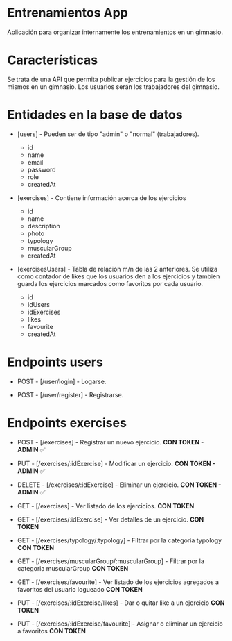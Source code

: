 # Entrenamientos App

Aplicación para organizar internamente los entrenamientos en un gimnasio.

# Características

Se trata de una API que permita publicar ejercicios para la gestión de los mismos en un gimnasio. Los usuarios serán los trabajadores del gimnasio.

# Entidades en la base de datos

-   [users] - Pueden ser de tipo "admin" o "normal" (trabajadores).

    -   id
    -   name
    -   email
    -   password
    -   role
    -   createdAt

-   [exercises] - Contiene información acerca de los ejercicios

    -   id
    -   name
    -   description
    -   photo
    -   typology
    -   muscularGroup
    -   createdAt

-   [exercisesUsers] - Tabla de relación m/n de las 2 anteriores. Se utiliza como contador de likes que los usuarios den a los ejercicios y tambien guarda los ejercicios marcados como favoritos por cada usuario.
    -   id
    -   idUsers
    -   idExercises
    -   likes
    -   favourite
    -   createdAt

# Endpoints users

-   POST - [/user/login] - Logarse.

-   POST - [/user/register] - Registrarse.

# Endpoints exercises

-   POST - [/exercises] - Registrar un nuevo ejercicio. **CON TOKEN - ADMIN** ✅

-   PUT - [/exercises/:idExercise] - Modificar un ejercicio. **CON TOKEN - ADMIN** ✅

-   DELETE - [/exercises/:idExercise] - Eliminar un ejercicio. **CON TOKEN - ADMIN** ✅

-   GET - [/exercises] - Ver listado de los ejercicios. **CON TOKEN**

-   GET - [/exercises/:idExercise] - Ver detalles de un ejercicio. **CON TOKEN**

-   GET - [/exercises/typology/:typology] - Filtrar por la categoria typology **CON TOKEN**

-   GET - [/exercises/muscularGroup/:muscularGroup] - Filtrar por la categoria muscularGroup **CON TOKEN**

-   GET - [/exercises/favourite] - Ver listado de los ejercicios agregados a favoritos del usuario logueado **CON TOKEN**

-   PUT - [/exercises/:idExercise/likes] - Dar o quitar like a un ejercicio **CON TOKEN**

-   PUT - [/exercises/:idExercise/favourite] - Asignar o eliminar un ejercicio a favoritos **CON TOKEN**
